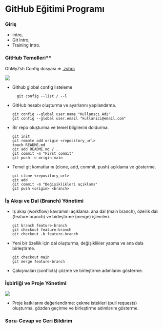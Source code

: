 # **GitHub Eğitimi Programı**

### **Giriş**
-   Intro,
-   Git Intro,
-   Training Intro.

### GitHub Temelleri**

OhMyZsh Config dosyası => [.zshrc](https://github.com/KaramGuliyev/JuniusTechGithub/blob/main/.zshrc)

![](https://gcdnb.pbrd.co/images/e6AExaD0ZbN3.png?o=1)
- Github global config listeleme

        git config --list / --l

-   GitHub hesabı oluşturma ve ayarlarını yapılandırma.

        git config --global user.name "Kullanıcı Adı"
        git config --global user.email "kullanici@email.com"

-   Bir repo oluşturma ve temel bilgilerini doldurma.

	    git init 
        git remote add origin <repository_url>
        touch README.md
        git add README.md / .
        git commit -m "First commit"
        git push -u origin main

-   Temel git komutlarını (clone, add, commit, push) açıklama ve gösterme.

        git clone <repository_url>
        git add .
        git commit -m "Değişiklikleri açıklama"
        git push <origin> <branch>

### İş Akışı ve Dal (Branch) Yönetimi

-   İş akışı (workflow) kavramını açıklama: ana dal (main branch), özellik dalı (feature branch) ve birleştirme (merge) işlemleri.

        git branch feature-branch
        git checkout feature-branch
        git checkout -b feature-branch

-   Yeni bir özellik için dal oluşturma, değişiklikler yapma ve ana dala birleştirme.

        git checkout main
        git merge feature-branch

-   Çakışmaları (conflicts) çözme ve birleştirme adımlarını gösterme.

### İşbirliği ve Proje Yönetimi

![](https://miro.medium.com/v2/resize:fit:1400/format:webp/1*dRtIbjRK64BCbXzT7f_rPw.png)

-   Proje katkılarını değerlendirme: çekme istekleri (pull requests) oluşturma, gözden geçirme ve birleştirme adımlarını gösterme.

### Soru-Cevap ve Geri Bildirim
